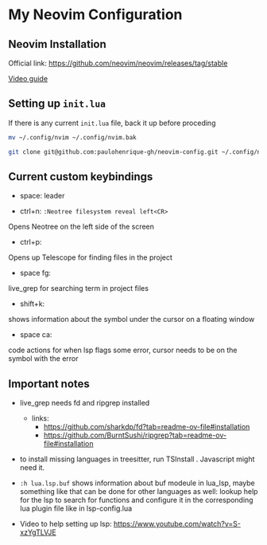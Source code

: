 # My Neovim Configuration

## Neovim Installation

Official link: https://github.com/neovim/neovim/releases/tag/stable

[Video guide](https://www.youtube.com/watch?v=cBvVCq-q5nw)

## Setting up `init.lua`

If there is any current `init.lua` file, back it up before proceding

```bash
mv ~/.config/nvim ~/.config/nvim.bak
```

```bash
git clone git@github.com:paulohenrique-gh/neovim-config.git ~/.config/nvim
```

## Current custom keybindings
- space: leader

- ctrl+n: `:Neotree filesystem reveal left<CR>`

Opens Neotree on the left side of the screen

- ctrl+p:

Opens up Telescope for finding files in the project

- space fg:

live_grep for searching term in project files

- shift+k:

shows information about the symbol under the cursor on a floating window

- space ca:

code actions for when lsp flags some error, cursor needs to be on the symbol with the error

## Important notes

- live_grep needs fd and ripgrep installed
  - links:
    - https://github.com/sharkdp/fd?tab=readme-ov-file#installation
    - https://github.com/BurntSushi/ripgrep?tab=readme-ov-file#installation
   
- to install missing languages in treesitter, run TSInstall <language-name>. Javascript might need it.

- `:h lua.lsp.buf` shows information about buf modeule in lua_lsp, maybe something like that can be done for other languages as well: lookup help for the lsp to search for functions and configure it in the corresponding lua plugin file like in lsp-config.lua 

- Video to help setting up lsp: https://www.youtube.com/watch?v=S-xzYgTLVJE
